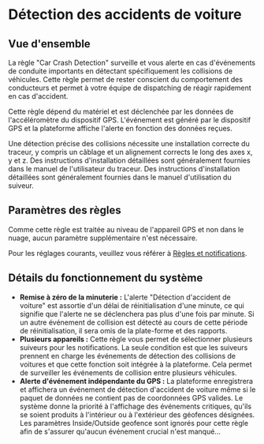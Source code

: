 # Détection des accidents de voiture

## Vue d'ensemble

La règle "Car Crash Detection" surveille et vous alerte en cas d'événements de conduite importants en détectant spécifiquement les collisions de véhicules. Cette règle permet de rester conscient du comportement des conducteurs et permet à votre équipe de dispatching de réagir rapidement en cas d'accident.

Cette règle dépend du matériel et est déclenchée par les données de l'accéléromètre du dispositif GPS. L'événement est généré par le dispositif GPS et la plateforme affiche l'alerte en fonction des données reçues.

Une détection précise des collisions nécessite une installation correcte du traceur, y compris un câblage et un alignement corrects le long des axes x, y et z. Des instructions d'installation détaillées sont généralement fournies dans le manuel de l'utilisateur du traceur. Des instructions d'installation détaillées sont généralement fournies dans le manuel d'utilisation du suiveur.

## Paramètres des règles

Comme cette règle est traitée au niveau de l'appareil GPS et non dans le nuage, aucun paramètre supplémentaire n'est nécessaire.

Pour les réglages courants, veuillez vous référer à [Règles et notifications](../../regles-et-notifications.md).

## Détails du fonctionnement du système

- **Remise à zéro de la minuterie :** L'alerte "Détection d'accident de voiture" est assortie d'un délai de réinitialisation d'une minute, ce qui signifie que l'alerte ne se déclenchera pas plus d'une fois par minute. Si un autre événement de collision est détecté au cours de cette période de réinitialisation, il sera omis de la plate-forme et des rapports.
- **Plusieurs appareils :** Cette règle vous permet de sélectionner plusieurs suiveurs pour les notifications. La seule condition est que les suiveurs prennent en charge les événements de détection des collisions de voitures et que cette fonction soit intégrée à la plateforme. Cela permet de surveiller les événements de collision entre plusieurs véhicules.
- **Alerte d'événement indépendante du GPS :** La plateforme enregistrera et affichera un événement de détection d'accident de voiture même si le paquet de données ne contient pas de coordonnées GPS valides. Le système donne la priorité à l'affichage des événements critiques, qu'ils se soient produits à l'intérieur ou à l'extérieur des géofences désignées. Les paramètres Inside/Outside geofence sont ignorés pour cette règle afin de s'assurer qu'aucun événement crucial n'est manqué...